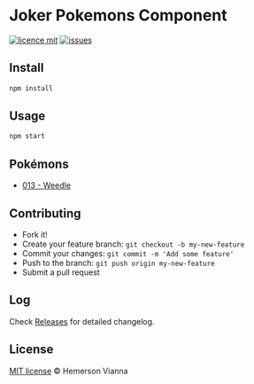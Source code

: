 # Joker Pokemons Component

[![licence mit](https://img.shields.io/badge/license-MIT-blue.svg?style=flat-square)](http://hemersonvianna.mit-license.org/)
[![issues](https://img.shields.io/github/issues/joker-solutions/joker-pokemons-component.svg?style=flat-square)](https://github.com/joker-solutions/joker-pokemons-component/issues)

## Install

```bash
npm install
```

## Usage

```bash 
npm start
```

## Pokémons

- [013 - Weedle](resources/013-weedle.png)

## Contributing

- Fork it!
- Create your feature branch: `git checkout -b my-new-feature`
- Commit your changes: `git commit -m 'Add some feature'`
- Push to the branch: `git push origin my-new-feature`
- Submit a pull request

## Log

Check [Releases](https://github.com/joker-solutions/joker-pokemons-component/releases) for detailed changelog.

## License

[MIT license](http://hemersonvianna.mit-license.org/) © Hemerson Vianna

